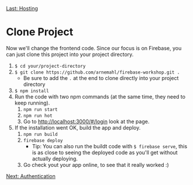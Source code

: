 [Last: Hosting](./2_hosting.md)

# Clone Project

Now we'll change the frontend code. Since our focus is on Firebase, you can just clone this project into your project directory.
    
1. `$ cd your/project-directory`
2. `$ git clone https://github.com/arnemahl/firebase-workshop.git .`
    * Be sure to add the `.` at the end to clone directly into your project directory
3. `$ npm install`
4. Run the code with two npm commands (at the same time, they need to keep running).
    1. `npm run start`
    2. `npm run hot`
    3. Go to [http://localhost:3000/#/login](http://localhost:3000/#/login) look at the page.
5. If the installation went OK, build the app and deploy.
    1. `npm run build`
    2. `firebase deploy`
        * Tip: You can also run the buildt code with `$ firebase serve`, this is as close to seeing the deployed code as you'll get without actually deploying.
    3. Go check yout your app online, to see that it really worked :)

[Next: Authentication](./4_authentication.md)
